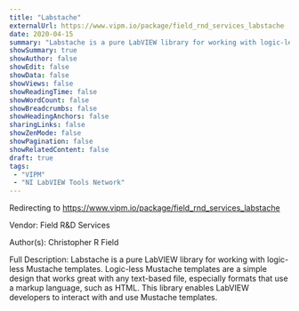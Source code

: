 ```yaml
---
title: "Labstache"
externalUrl: https://www.vipm.io/package/field_rnd_services_labstache
date: 2020-04-15
summary: "Labstache is a pure LabVIEW library for working with logic-less Mustache templates."
showSummary: true
showAuthor: false
showEdit: false
showData: false
showViews: false
showReadingTime: false
showWordCount: false
showBreadcrumbs: false
showHeadingAnchors: false
sharingLinks: false
showZenMode: false
showPagination: false
showRelatedContent: false
draft: true
tags:
 - "VIPM"
 - "NI LabVIEW Tools Network"
---
```


Redirecting to https://www.vipm.io/package/field_rnd_services_labstache

Vendor: Field R&D Services

Author(s): Christopher R Field
 
Full Description:
Labstache is a pure LabVIEW library for working with logic-less Mustache templates. Logic-less Mustache templates are a simple design that works great with any text-based file, especially formats that use a markup language, such as HTML. This library enables LabVIEW developers to interact with and use Mustache templates.